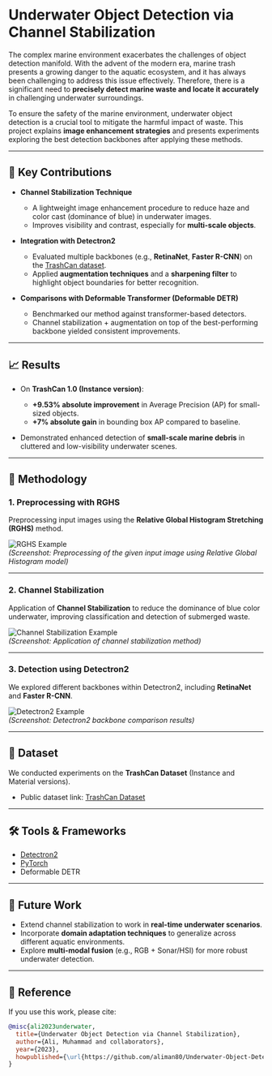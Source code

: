 # Underwater Object Detection via Channel Stabilization  

The complex marine environment exacerbates the challenges of object detection manifold. With the advent of the modern era, marine trash presents a growing danger to the aquatic ecosystem, and it has always been challenging to address this issue effectively. Therefore, there is a significant need to **precisely detect marine waste and locate it accurately** in challenging underwater surroundings.  

To ensure the safety of the marine environment, underwater object detection is a crucial tool to mitigate the harmful impact of waste. This project explains **image enhancement strategies** and presents experiments exploring the best detection backbones after applying these methods.  

---

## 🌊 Key Contributions  
- **Channel Stabilization Technique**  
  - A lightweight image enhancement procedure to reduce haze and color cast (dominance of blue) in underwater images.  
  - Improves visibility and contrast, especially for **multi-scale objects**.  

- **Integration with Detectron2**  
  - Evaluated multiple backbones (e.g., **RetinaNet**, **Faster R-CNN**) on the [TrashCan dataset](https://conservancy.umn.edu/handle/11299/216171).  
  - Applied **augmentation techniques** and a **sharpening filter** to highlight object boundaries for better recognition.  

- **Comparisons with Deformable Transformer (Deformable DETR)**  
  - Benchmarked our method against transformer-based detectors.  
  - Channel stabilization + augmentation on top of the best-performing backbone yielded consistent improvements.  

---

## 📈 Results  

- On **TrashCan 1.0 (Instance version)**:  
  - **+9.53% absolute improvement** in Average Precision (AP) for small-sized objects.  
  - **+7% absolute gain** in bounding box AP compared to baseline.  

- Demonstrated enhanced detection of **small-scale marine debris** in cluttered and low-visibility underwater scenes.  

---

## 🔧 Methodology  

### 1. Preprocessing with RGHS  
Preprocessing input images using the **Relative Global Histogram Stretching (RGHS)** method.  

![RGHS Example](<img width="243" alt="Screen Shot 2023-02-07 at 7 06 10 PM" src="https://user-images.githubusercontent.com/57188476/217282454-064a850b-547f-472f-a6be-3705045f3f07.png">)  
*(Screenshot: Preprocessing of the given input image using Relative Global Histogram model)*  

---

### 2. Channel Stabilization  
Application of **Channel Stabilization** to reduce the dominance of blue color underwater, improving classification and detection of submerged waste.  

![Channel Stabilization Example](insert-your-image-path-here)  
*(Screenshot: Application of channel stabilization method)*  

---

### 3. Detection using Detectron2  
We explored different backbones within Detectron2, including **RetinaNet** and **Faster R-CNN**.  

![Detectron2 Example](insert-your-image-path-here)  
*(Screenshot: Detectron2 backbone comparison results)*  

---

## 📂 Dataset  
We conducted experiments on the **TrashCan Dataset** (Instance and Material versions).  
- Public dataset link: [TrashCan Dataset](https://conservancy.umn.edu/handle/11299/216171)  

---

## 🛠️ Tools & Frameworks  
- [Detectron2](https://github.com/facebookresearch/detectron2)  
- [PyTorch](https://pytorch.org/)  
- Deformable DETR  

---

## 🚀 Future Work  
- Extend channel stabilization to work in **real-time underwater scenarios**.  
- Incorporate **domain adaptation techniques** to generalize across different aquatic environments.  
- Explore **multi-modal fusion** (e.g., RGB + Sonar/HSI) for more robust underwater detection.  

---

## 📜 Reference  
If you use this work, please cite:  

```bibtex
@misc{ali2023underwater,
  title={Underwater Object Detection via Channel Stabilization},
  author={Ali, Muhammad and collaborators},
  year={2023},
  howpublished={\url{https://github.com/aliman80/Underwater-Object-Detection-via-Channel-Stabilization}}
}

